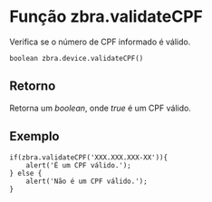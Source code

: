 # Função zbra.validateCPF

Verifica se o número de CPF informado é válido.

    boolean zbra.device.validateCPF()

## Retorno
Retorna um _boolean_, onde _true_ é um CPF válido.

## Exemplo

    if(zbra.validateCPF('XXX.XXX.XXX-XX')){
        alert('É um CPF válido.');
    } else {
        alert('Não é um CPF válido.');
    }
